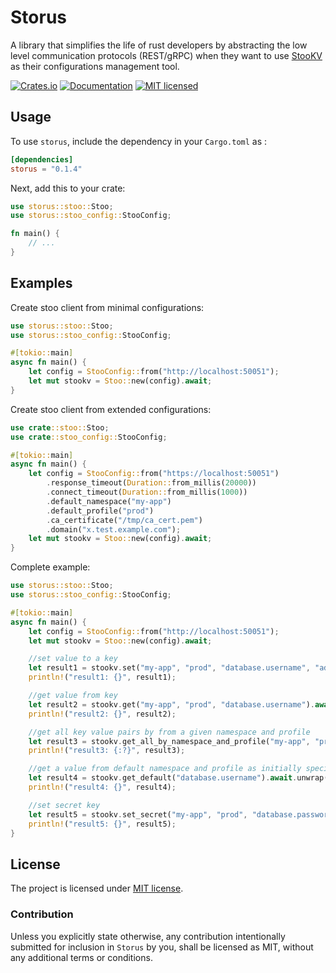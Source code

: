 # Storus

A library that simplifies the life of rust developers by abstracting the low level communication protocols (REST/gRPC)
when they want to use [StooKV](https://github.com/mwangox/stookv) as their configurations management tool.


[![Crates.io](https://img.shields.io/crates/v/storus.svg)](https://crates.io/crates/storus)
[![Documentation](https://docs.rs/storus/badge.svg)](https://docs.rs/storus/0.1.1/storus)
[![MIT licensed](https://img.shields.io/badge/license-MIT-blue.svg)](MIT-LICENSE)


## Usage

To use `storus`, include the dependency in your `Cargo.toml` as :

```toml
[dependencies]
storus = "0.1.4"
```

Next, add this to your crate:


```rust
use storus::stoo::Stoo;
use storus::stoo_config::StooConfig;

fn main() {
    // ...
}
```

## Examples

Create stoo client from minimal configurations:

```rust
use storus::stoo::Stoo;
use storus::stoo_config::StooConfig;

#[tokio::main]
async fn main() {
    let config = StooConfig::from("http://localhost:50051");
    let mut stookv = Stoo::new(config).await;
}
```

Create stoo client from extended configurations:

```rust
use crate::stoo::Stoo;
use crate::stoo_config::StooConfig;

#[tokio::main]
async fn main() {
    let config = StooConfig::from("https://localhost:50051")
        .response_timeout(Duration::from_millis(20000))
        .connect_timeout(Duration::from_millis(1000))
        .default_namespace("my-app")
        .default_profile("prod")
        .ca_certificate("/tmp/ca_cert.pem")
        .domain("x.test.example.com");
    let mut stookv = Stoo::new(config).await;
}
```

Complete example:
```rust
use storus::stoo::Stoo;
use storus::stoo_config::StooConfig;

#[tokio::main]
async fn main() {
    let config = StooConfig::from("http://localhost:50051");
    let mut stookv = Stoo::new(config).await;

    //set value to a key
    let result1 = stookv.set("my-app", "prod", "database.username", "admin3").await.unwrap();
    println!("result1: {}", result1);

    //get value from key
    let result2 = stookv.get("my-app", "prod", "database.username").await.unwrap();
    println!("result2: {}", result2);

    //get all key value pairs by from a given namespace and profile
    let result3 = stookv.get_all_by_namespace_and_profile("my-app", "prod").await.unwrap();
    println!("result3: {:?}", result3);

    //get a value from default namespace and profile as initially specified
    let result4 = stookv.get_default("database.username").await.unwrap();
    println!("result4: {}", result4);

    //set secret key
    let result5 = stookv.set_secret("my-app", "prod", "database.password", "qwerty@1234").await.unwrap();
    println!("result5: {}", result5);
}
```

## License

The project is licensed under [MIT license](LICENSE).

### Contribution

Unless you explicitly state otherwise, any contribution intentionally submitted
for inclusion in `Storus` by you, shall be licensed as MIT, without any additional
terms or conditions.